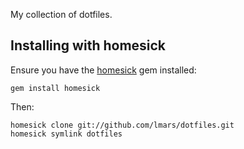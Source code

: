 My collection of dotfiles.

## Installing with homesick

Ensure you have the [homesick](https://github.com/technicalpickles/homesick) gem installed:

    gem install homesick

Then:

    homesick clone git://github.com/lmars/dotfiles.git
    homesick symlink dotfiles
